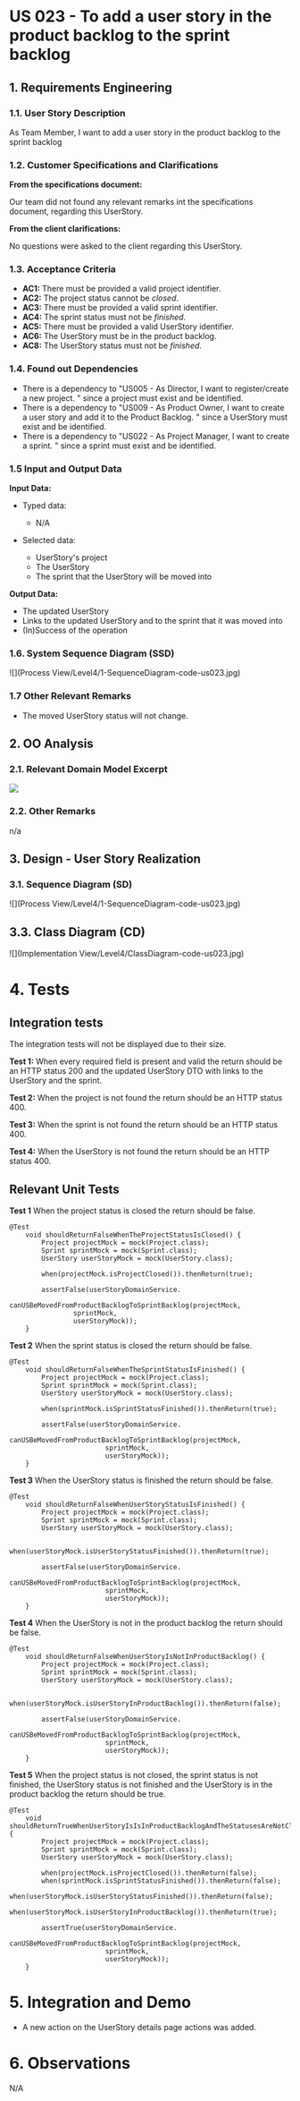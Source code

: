 # US 023 -  To add a user story in the product backlog to the sprint backlog

## 1. Requirements Engineering


### 1.1. User Story Description


As Team Member, I want to add a user story in the product backlog to the sprint backlog


### 1.2. Customer Specifications and Clarifications 


**From the specifications document:**

Our team did not found any relevant remarks int the specifications document, regarding this UserStory.



**From the client clarifications:**

No questions were asked to the client regarding this UserStory.


### 1.3. Acceptance Criteria


* **AC1:** There must be provided a valid project identifier.
* **AC2:** The project status cannot be *closed*.
* **AC3:** There must be provided a valid sprint identifier.
* **AC4:** The sprint status must not be *finished*.
* **AC5:** There must be provided a valid UserStory identifier.
* **AC6:** The UserStory must be in the product backlog.
* **AC8:** The UserStory status must not be *finished*.


### 1.4. Found out Dependencies


* There is a dependency to "US005 - As Director, I want to register/create a new project. " since a project must exist and be identified.
* There is a dependency to "US009 - As Product Owner, I want to create a user story and add it to the Product Backlog. " since a UserStory must exist and be identified.
* There is a dependency to "US022 - As Project Manager, I want to create a sprint. " since a sprint must exist and be identified.



### 1.5 Input and Output Data


**Input Data:**

* Typed data:
    * N/A 
	
* Selected data:
	* UserStory's project
	* The UserStory
	* The sprint that the UserStory will be moved into


**Output Data:**

* The updated UserStory
* Links to the updated UserStory and to the sprint that it was moved into
* (In)Success of the operation

### 1.6. System Sequence Diagram (SSD)


![](Process View/Level4/1-SequenceDiagram-code-us023.jpg)


### 1.7 Other Relevant Remarks

* The moved UserStory status will not change.

## 2. OO Analysis

### 2.1. Relevant Domain Model Excerpt 

![](resources/DDD_023.png)

### 2.2. Other Remarks

n/a

## 3. Design - User Story Realization 

### 3.1. Sequence Diagram (SD)

![](Process View/Level4/1-SequenceDiagram-code-us023.jpg)


## 3.3. Class Diagram (CD)

![](Implementation View/Level4/ClassDiagram-code-us023.jpg)

# 4. Tests 

## Integration tests

The integration tests will not be displayed due to their size.

**Test 1:** When every required field is present and valid the return should be an HTTP status 200 and the updated UserStory DTO with links to the UserStory and the sprint.

**Test 2:** When the project is not found the return should be an HTTP status 400. 

**Test 3:** When the sprint is not found the return should be an HTTP status 400.

**Test 4:** When the UserStory is not found the return should be an HTTP status 400.

## Relevant Unit Tests

**Test 1** When the project status is closed the return should be false.
```
@Test
    void shouldReturnFalseWhenTheProjectStatusIsClosed() {
        Project projectMock = mock(Project.class);
        Sprint sprintMock = mock(Sprint.class);
        UserStory userStoryMock = mock(UserStory.class);

        when(projectMock.isProjectClosed()).thenReturn(true);

        assertFalse(userStoryDomainService.
                canUSBeMovedFromProductBacklogToSprintBacklog(projectMock,
                sprintMock,
                userStoryMock));
    }
```

**Test 2** When the sprint status is closed the return should be false.

```
@Test
    void shouldReturnFalseWhenTheSprintStatusIsFinished() {
        Project projectMock = mock(Project.class);
        Sprint sprintMock = mock(Sprint.class);
        UserStory userStoryMock = mock(UserStory.class);

        when(sprintMock.isSprintStatusFinished()).thenReturn(true);

        assertFalse(userStoryDomainService.
                canUSBeMovedFromProductBacklogToSprintBacklog(projectMock,
                        sprintMock,
                        userStoryMock));
    }
```

**Test 3** When the UserStory status is finished the return should be false.

```
@Test
    void shouldReturnFalseWhenUserStoryStatusIsFinished() {
        Project projectMock = mock(Project.class);
        Sprint sprintMock = mock(Sprint.class);
        UserStory userStoryMock = mock(UserStory.class);

        when(userStoryMock.isUserStoryStatusFinished()).thenReturn(true);

        assertFalse(userStoryDomainService.
                canUSBeMovedFromProductBacklogToSprintBacklog(projectMock,
                        sprintMock,
                        userStoryMock));
    }
```

**Test 4** When the UserStory is not in the product backlog the return should be false.

```
@Test
    void shouldReturnFalseWhenUserStoryIsNotInProductBacklog() {
        Project projectMock = mock(Project.class);
        Sprint sprintMock = mock(Sprint.class);
        UserStory userStoryMock = mock(UserStory.class);

        when(userStoryMock.isUserStoryInProductBacklog()).thenReturn(false);

        assertFalse(userStoryDomainService.
                canUSBeMovedFromProductBacklogToSprintBacklog(projectMock,
                        sprintMock,
                        userStoryMock));
    }
```

**Test 5** When the project status is not closed, the sprint status is not finished, the UserStory status is not finished and the UserStory is in the product backlog the return should be true.

```
@Test
    void shouldReturnTrueWhenUserStoryIsIsInProductBacklogAndTheStatusesAreNotClosed() {
        Project projectMock = mock(Project.class);
        Sprint sprintMock = mock(Sprint.class);
        UserStory userStoryMock = mock(UserStory.class);

        when(projectMock.isProjectClosed()).thenReturn(false);
        when(sprintMock.isSprintStatusFinished()).thenReturn(false);
        when(userStoryMock.isUserStoryStatusFinished()).thenReturn(false);
        when(userStoryMock.isUserStoryInProductBacklog()).thenReturn(true);

        assertTrue(userStoryDomainService.
                canUSBeMovedFromProductBacklogToSprintBacklog(projectMock,
                        sprintMock,
                        userStoryMock));
    }
```

# 5. Integration and Demo 

* A new action on the UserStory details page actions was added.


# 6. Observations

N/A





